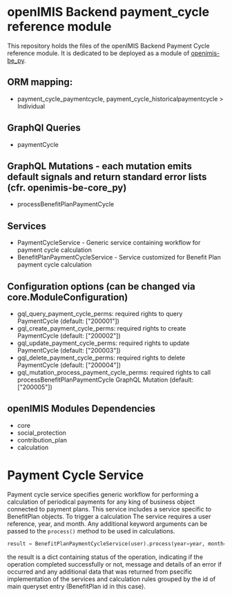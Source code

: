 # openIMIS Backend payment_cycle reference module
This repository holds the files of the openIMIS Backend Payment Cycle reference module.
It is dedicated to be deployed as a module of [openimis-be_py](https://github.com/openimis/openimis-be_py).

## ORM mapping:
* payment_cycle_paymentcycle, payment_cycle_historicalpaymentcycle > Individual

## GraphQl Queries
* paymentCycle

## GraphQL Mutations - each mutation emits default signals and return standard error lists (cfr. openimis-be-core_py)
* processBenefitPlanPaymentCycle

## Services
- PaymentCycleService - Generic service containing workflow for payment cycle calculation
- BenefitPlanPaymentCycleService - Service customized for Benefit Plan payment cycle calculation

## Configuration options (can be changed via core.ModuleConfiguration)
* gql_query_payment_cycle_perms: required rights to query PaymentCycle (default: ["200001"])
* gql_create_payment_cycle_perms: required rights to create PaymentCycle (default: ["200002"])
* gql_update_payment_cycle_perms: required rights to update PaymentCycle (default: ["200003"])
* gql_delete_payment_cycle_perms: required rights to delete PaymentCycle (default: ["200004"])
* gql_mutation_process_payment_cycle_perms: required rights to call processBenefitPlanPaymentCycle GraphQL Mutation (default: ["200005"])


## openIMIS Modules Dependencies
- core
- social_protection
- contribution_plan
- calculation

# Payment Cycle Service
Payment cycle service specifies generic workflow for performing a calculation of periodical payments
for any king of business object connected to payment plans. This service includes a service specific 
to BenefitPlan objects. To trigger a calculation The service requires a user reference, year, and month.
Any additional keyword arguments can be passed to the ``process()`` method to be used in calculations.
```Python
result = BenefitPlanPaymentCycleService(user).process(year=year, month=month)
```
the result is a dict containing status of the operation, indicating if the operation completed successfully
or not, message and details of an error if occurred and any additional data that was returned from psecific implementation
of the services and calculation rules grouped by the id of main queryset entry (BenefitPlan id in this case).